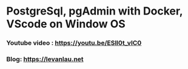 # PostgreSql, pgAdmin with Docker, VScode on Window OS

### Youtube video : https://youtu.be/ESll0t_vIC0
### Blog: https://levanlau.net
